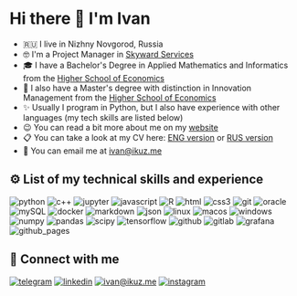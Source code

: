 # Hi there 👋 I'm Ivan

- 🇷🇺 I live in Nizhny Novgorod, Russia
- 🤓 I'm a Project Manager in [Skyward Services](https://skyward.cc/)
- 🎓 I have a Bachelor's Degree in Applied Mathematics and Informatics from the [Higher School of Economics](https://www.hse.ru/en/)
- 📕 I also have a Master's degree with distinction in Innovation Management from the [Higher School of Economics](https://www.hse.ru/en/)
- ✨ Usually I program in Python, but I also have experience with other languages (my tech skills are listed below)
- 😉 You can read a bit more about me on my [website](https://ikuz.me/)
- 📋 You can take a look at my CV here: [ENG version](https://ikuz.me/cv_eng.pdf) or [RUS version](https://ikuz.me/cv_rus.pdf)
- 📩 You can email me at [ivan@ikuz.me](mailto:ivan@ikuz.me)



## ⚙️ List of my technical skills and experience

![python](https://img.shields.io/badge/python%20-%233776AB.svg?&style=for-the-badge&logo=python&logoColor=white) ![c++](https://img.shields.io/badge/C++%20-%2300599C?style=for-the-badge&logo=c%2B%2B&logoColor=white) ![jupyter](https://img.shields.io/badge/Jupyter%20-%23da6a22.svg?&style=for-the-badge&logo=Jupyter&logoColor=white) ![javascript](https://img.shields.io/badge/javascript%20-%235a5b59.svg?&style=for-the-badge&logo=javascript&logoColor=%23F7DF1E) ![R](https://img.shields.io/badge/r%20-%230779e4.svg?&style=for-the-badge&logo=r&logoColor=white) ![html](https://img.shields.io/badge/html%20-%23E34F26.svg?&style=for-the-badge&logo=html5&logoColor=white) ![css3](https://img.shields.io/badge/css3%20-%231572B6.svg?&style=for-the-badge&logo=css3&logoColor=white) ![git](https://img.shields.io/badge/git%20-%23F05033.svg?&style=for-the-badge&logo=git&logoColor=white) ![oracle](https://img.shields.io/badge/oracle%20-%23d21010.svg?&style=for-the-badge&logo=oracle&logoColor=white) ![mySQL](https://img.shields.io/badge/mysql%20-%2300ADD8.svg?&style=for-the-badge&logo=mysql&logoColor=white) ![docker](https://img.shields.io/badge/docker%20-%232496ED.svg?&style=for-the-badge&logo=docker&logoColor=white) ![markdown](https://img.shields.io/badge/markdown%20-%2314354C.svg?&style=for-the-badge&logo=markdown&logoColor=white) ![json](https://img.shields.io/badge/json-5E5C5C?style=for-the-badge&logo=json&logoColor=white) ![linux](https://img.shields.io/badge/linux%20-%23dfdfdf.svg?&style=for-the-badge&logo=linux&logoColor=black) ![macos](https://img.shields.io/badge/macos%20-%23000000.svg?&style=for-the-badge&logo=macos&logoColor=white) ![windows](https://img.shields.io/badge/windows%20-%230078D6.svg?&style=for-the-badge&logo=windows&logoColor=white) ![numpy](https://img.shields.io/badge/Numpy-777BB4?style=for-the-badge&logo=numpy&logoColor=white) ![pandas](https://img.shields.io/badge/Pandas-2C2D72?style=for-the-badge&logo=pandas&logoColor=white) ![scipy](https://img.shields.io/badge/SciPy-654FF0?style=for-the-badge&logo=SciPy&logoColor=white) ![tensorflow](https://img.shields.io/badge/TensorFlow-FF6F00?style=for-the-badge&logo=TensorFlow&logoColor=white) ![github](https://img.shields.io/badge/GitHub-100000?style=for-the-badge&logo=github&logoColor=white) ![gitlab](https://img.shields.io/badge/GitLab-330F63?style=for-the-badge&logo=gitlab&logoColor=white) ![grafana](https://img.shields.io/badge/grafana%20-%23F46800.svg?&style=for-the-badge&logo=grafana&logoColor=white) ![github_pages](https://img.shields.io/badge/GitHub%20Pages-222222?style=for-the-badge&logo=GitHub%20Pages&logoColor=white) 



## 🤝 Connect with me

[![telegram](https://img.shields.io/badge/seankalejs%20-%2326A5E4.svg?&style=for-the-badge&logo=telegram&logoColor=white)](https://t.me/seankalejs) [![linkedin](https://img.shields.io/badge/linkedin%20-%230077B5.svg?&style=for-the-badge&logo=linkedin&logoColor=white)](https://www.linkedin.com/in/ivan-p-kuznetsov/) [![ivan@ikuz.me](https://img.shields.io/badge/ivan@ikuz.me%20-%23d4d4d4.svg?&style=for-the-badge&logo=mail.ru&logoColor=black)](mailto:ivan@ikuz.me) [![instagram](https://img.shields.io/badge/seankalejs%20-%23E4405F.svg?&style=for-the-badge&logo=Instagram&logoColor=white)](https://www.instagram.com/seankalejs/)

